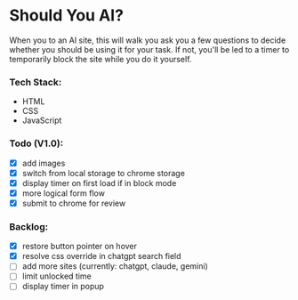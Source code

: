 # Should You AI?
When you to an AI site, this will walk you ask you a few questions to decide whether you should be using it for your task.
If not, you'll be led to a timer to temporarily block the site while you do it yourself.

### Tech Stack:
- HTML
- CSS
- JavaScript

### Todo (V1.0):
- [x] add images
- [x] switch from local storage to chrome storage
- [x] display timer on first load if in block mode
- [x] more logical form flow
- [x] submit to chrome for review

### Backlog: 
- [x] restore button pointer on hover
- [x] resolve css override in chatgpt search field
- [ ] add more sites (currently: chatgpt, claude, gemini)
- [ ] limit unlocked time
- [ ] display timer in popup